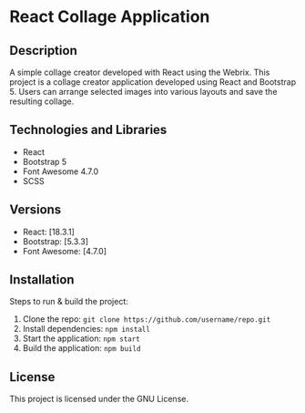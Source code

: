 # React Collage Application

## Description
A simple collage creator developed with React using the Webrix. This project is a collage creator application developed using React and Bootstrap 5. Users can arrange selected images into various layouts and save the resulting collage.

## Technologies and Libraries
- React
- Bootstrap 5
- Font Awesome 4.7.0
- SCSS

## Versions
- React: [18.3.1]
- Bootstrap: [5.3.3]
- Font Awesome: [4.7.0]

## Installation
Steps to run & build the project:
1. Clone the repo: `git clone https://github.com/username/repo.git`
2. Install dependencies: `npm install`
3. Start the application: `npm start`
4. Build the application: `npm build`

## License
This project is licensed under the GNU License.
